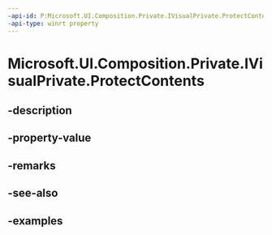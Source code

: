 ```yaml
---
-api-id: P:Microsoft.UI.Composition.Private.IVisualPrivate.ProtectContents
-api-type: winrt property
---
```


# Microsoft.UI.Composition.Private.IVisualPrivate.ProtectContents

<!--
public bool ProtectContents { get; set; }
-->


## -description

## -property-value

## -remarks

## -see-also

## -examples



